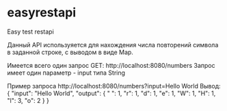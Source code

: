 # easyrestapi
Easy test restapi

Данный API используяется для нахождения числа повторений символа в заданной строке, с выводом в виде Map.

Имеется всего один запрос GET:
http://localhost:8080/numbers
Запрос имеет один параметр - input типа String

Пример запроса
http://localhost:8080/numbers?input=Hello World
Вывод:
{
    "input": "Hello World",
    "output": {
        " ": 1,
        "r": 1,
        "d": 1,
        "e": 1,
        "W": 1,
        "H": 1,
        "l": 3,
        "o": 2
    }
}
